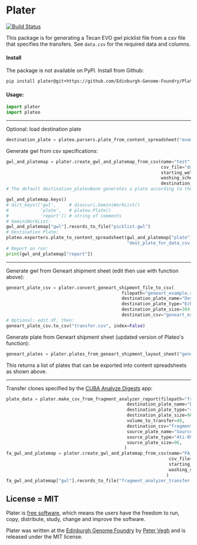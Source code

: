 # Plater

[![Build Status](https://github.com/Edinburgh-Genome-Foundry/Plater/actions/workflows/build.yml/badge.svg)](https://github.com/Edinburgh-Genome-Foundry/Plater/actions/workflows/build.yml)

This package is for generating a Tecan EVO gwl picklist file from a csv file that specifies the transfers. See `data.csv` for the required data and columns.

#### Install

The package is not available on PyPI. Install from Github:

```bash
pip install plater@git+https://github.com/Edinburgh-Genome-Foundry/Plater
```

#### Usage:

```python
import plater
import plateo
```

---

Optional: load destination plate

```python
destination_plate = plateo.parsers.plate_from_content_spreadsheet("example_echo_plate.xlsx")
```

Generate gwl from csv specifications:

```python
gwl_and_platemap = plater.create_gwl_and_platemap_from_csv(name="test",
                                                           csv_file="data.csv",
                                                           starting_well=1,  # default
                                                           washing_scheme=None,  # default
                                                           destination_plate=destination_plate)
# The default destination_plate=None generates a plate according to the csv file.

gwl_and_platemap.keys()
# dict_keys(['gwl',     # dioscuri.GeminiWorkList()
#            'plate',   # plateo.Plate()
#            'report']) # string of comments
# GeminiWorkList:
gwl_and_platemap["gwl"].records_to_file("picklist.gwl")
# Destination Plate:
plateo.exporters.plate_to_content_spreadsheet(gwl_and_platemap["plate"],
                                              "dest_plate_for_data_csv.xlsx")
# Report on run:
print(gwl_and_platemap["report"])
```

---

Generate gwl from Geneart shipment sheet (edit then use with function above):

```python
geneart_plate_csv = plater.convert_geneart_shipment_file_to_csv(
                                            filepath="geneart_example.xlsx",
                                            destination_plate_name="Destination",
                                            destination_plate_type="Echo PP P-05525 raised",
                                            destination_plate_size=384,
                                            destination_csv="geneart_example_transfer.csv")
# Optional: edit df, then:
geneart_plate_csv.to_csv("transfer.csv", index=False)
```

Generate plate from Geneart shipment sheet (updated version of Plateo's function):

```python
geneart_plates = plater.plates_from_geneart_shipment_layout_sheet("geneart_example.xlsx")
```

This returns a list of plates that can be exported into content spreadsheets as shown above.

---

Transfer clones specified by the [CUBA Analyze Digests](https://cuba.genomefoundry.org/analyze-digests) app:

```python
plate_data = plater.make_csv_from_fragment_analyzer_report(filepath="fragment_analyzer.csv",
                                              destination_plate_name="Destination",
                                              destination_plate_type="4ti-0960/B raised",
                                              destination_plate_size=96,
                                              volume_to_transfer=40,
                                              destination_csv="fragment_analyzer_transfer.csv",
                                              source_plate_name="Source1",
                                              source_plate_type="4ti-0960/B on CPAC",
                                              source_plate_size=96,
                                             )
fa_gwl_and_platemap = plater.create_gwl_and_platemap_from_csv(name="FA_test",
                                                              csv_file="fragment_analyzer_transfer.csv",
                                                              starting_well=1,  # default
                                                              washing_scheme=None  # default
                                                             )
fa_gwl_and_platemap["gwl"].records_to_file("fragment_analyzer_transfer.gwl")
```

## License = MIT

Plater is [free software](https://www.gnu.org/philosophy/free-sw.en.html), which means
the users have the freedom to run, copy, distribute, study, change and improve the software.

Plater was written at the [Edinburgh Genome Foundry](https://edinburgh-genome-foundry.github.io/)
by [Peter Vegh](https://github.com/veghp) and is released under the MIT license.
